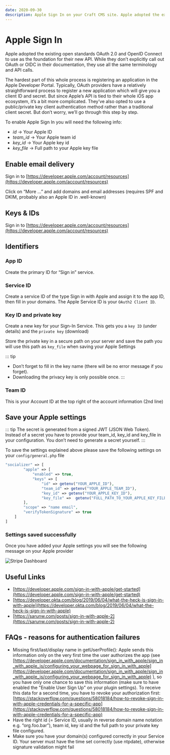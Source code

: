 ```yaml
---
date: 2020-09-30
description: Apple Sign In on your Craft CMS site. Apple adopted the existing open standards OAuth 2.0 and OpenID Connect to use as the foundation for their new API
---
```


# Apple Sign In

Apple adopted the existing open standards OAuth 2.0 and OpenID Connect to use as the foundation for their new API. While they don’t explicitly call out OAuth or OIDC in their documentation, they use all the same terminology and API calls.

The hardest part of this whole process is registering an application in the Apple Developer Portal. Typically, OAuth providers have a relatively straightforward process to register a new application which will give you a client ID and secret. But since Apple’s API is tied to their whole iOS app ecosystem, it’s a bit more complicated. They’ve also opted to use a public/private key client authentication method rather than a traditional client secret. But don’t worry, we’ll go through this step by step.

To enable Apple Sign In you will need the following info:

- *id* -> Your Apple ID
- *team_id* -> Your Apple team id
- *key_id* -> Your Apple key id
- *key_file* -> Full path to your Apple key file

## Enable email delivery

Sign in to [https://developer.apple.com/account/resources](https://developer.apple.com/account/resources)

Click on “More …” and add domains and email addresses (requires SPF and DKIM, probably also an Apple ID in .well-known)

## Keys & IDs
Sign in to [https://developer.apple.com/account/resources](https://developer.apple.com/account/resources)

## Identifiers

### App ID
Create the primary ID for “Sign in” service.

### Service ID
Create a service ID of the type Sign in with Apple and assign it to the app ID, then fill in your domains.
The Apple Service ID is your `OAuth2 Client ID`.

### Key ID and private key
Create a new key for your Sign-In Service. This gets you a `key ID` (under details) and the `private key` (download)

Store the private key in a secure path on your server and save the path you will use this path as `key_file` when saving your Apple Settings

::: tip
- Don’t forget to fill in the key name (there will be no error message if you forget).
- Downloading the privacy key is only possible once.
:::

### Team ID

This is your Account ID at the top right of the account information (2nd line)

## Save your Apple settings

::: tip
The secret is generated from a signed JWT (JSON Web Token). Instead of a secret you have to provide your team_id, key_id and key_file in your configuration. You don’t need to generate a secret yourself.
:::

To save the settings explained above please save the following settings on your `config/general.php` file

```php
"socializer" => [
        "apple" => [
            "enabled" => true,
            "keys" => [
                "id" => getenv("YOUR_APPLE_ID"),
                "team_id" => getenv("YOUR_APPLE_TEAM_ID"),
                "key_id" => getenv("YOUR_APPLE_KEY_ID"),
                "key_file" =>  getenv("FULL_PATH_TO_YOUR_APPLE_KEY_FILE")
        ],
        "scope" => "name email",
        "verifyTokenSignature" => true
    ]
]
```

### Settings saved successfully

Once you have added your Apple settings you will see the following message on your Apple provider

![Stripe Dashboard](https://enupal.com/assets/docs/apple-settings.png)

## Useful Links

- [https://developer.apple.com/sign-in-with-apple/get-started](https://developer.apple.com/sign-in-with-apple/get-started)
- [https://developer.okta.com/blog/2019/06/04/what-the-heck-is-sign-in-with-apple](https://developer.okta.com/blog/2019/06/04/what-the-heck-is-sign-in-with-apple)
- [https://sarunw.com/posts/sign-in-with-apple-2](https://sarunw.com/posts/sign-in-with-apple-2)

## FAQs - reasons for authentication failures

- Missing first/last/display name in getUserProfile(): Apple sends this information only on the very first time the user authorizes the app (see [https://developer.apple.com/documentation/sign_in_with_apple/sign_in_with_apple_js/configuring_your_webpage_for_sign_in_with_apple](https://developer.apple.com/documentation/sign_in_with_apple/sign_in_with_apple_js/configuring_your_webpage_for_sign_in_with_apple) ), so you have only one chance to save this information (make sure to have enabled the "Enable User Sign Up" on your plugin settings). To receive this data for a second time, you have to revoke your authorization first: [https://stackoverflow.com/questions/58018184/how-to-revoke-sign-in-with-apple-credentials-for-a-specific-app](https://stackoverflow.com/questions/58018184/how-to-revoke-sign-in-with-apple-credentials-for-a-specific-app)
- Have the right id (= Service ID, usually in reverse domain name notation e.g. “org.foo.bar”), team id, key id and the full path to your private key file configured.
- Make sure you have your domain(s) configured correctly in your Service ID.
Your server must have the time set correctly (use ntpdate), otherwise signature validation might fail
